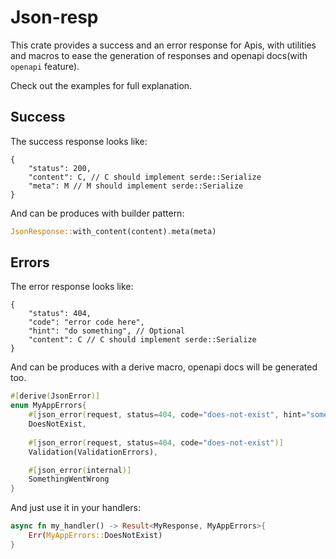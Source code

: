 # Json-resp

This crate provides a success and an error response for Apis, with utilities and macros to ease the generation
of responses and openapi docs(with `openapi` feature).

Check out the examples for full explanation.

## Success

The success response looks like:

```json5
{
    "status": 200,
    "content": C, // C should implement serde::Serialize
    "meta": M // M should implement serde::Serialize
}
```

And can be produces with builder pattern:

```rust
JsonResponse::with_content(content).meta(meta)
```

## Errors

The error response looks like:

```json5
{
    "status": 404,
    "code": "error code here",
    "hint": "do something", // Optional
    "content": C // C should implement serde::Serialize
}
```

And can be produces with a derive macro, openapi docs will be generated too.

```rust
#[derive(JsonError)]
enum MyAppErrors{
    #[json_error(request, status=404, code="does-not-exist", hint="some hint")]
    DoesNotExist,
    
    #[json_error(request, status=404, code="does-not-exist")]
    Validation(ValidationErrors),

    #[json_error(internal)]
    SomethingWentWrong
}
```

And just use it in your handlers:

```rust
async fn my_handler() -> Result<MyResponse, MyAppErrors>{
    Err(MyAppErrors::DoesNotExist)
}
```
